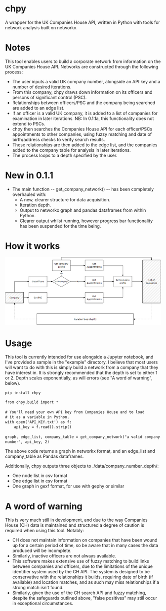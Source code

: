 # chpy
A wrapper for the UK Companies House API, written in Python with tools for network analysis built on networkx.

# Notes
This tool enables users to build a corporate network from information on the UK Companies House API.
Networks are constructed through the following process:
- The user inputs a valid UK company number, alongside an API key and a number of desired iterations.
- From this company, chpy draws down information on its officers and persons of significant control (PSC).
- Relationships between officers/PSC and the company being searched are added to an edge list.
- If an officer is a valid UK company, it is added to a list of companies for examination in later iterations. NB: In 0.1.1a, this functionality does not extend to PSCs.
- chpy then searches the Companies House API for each officer/PSCs appointments to other companies, using fuzzy matching and date of birth/address checks to verify search results.
- These relationships are then added to the edge list, and the companies added to the company table for analysis in later iterations.
- The process loops to a depth specified by the user.

# New in 0.1.1
- The main function -- get_company_network() -- has been completely overhauled with:
  - A new, clearer structure for data acquisition.
  - Iteration depth.
  - Output to networkx graph and pandas dataframes from within Python.
  - Clearer output whilst running, however progress bar functionality has been suspended for the time being.

# How it works
  ![alt text](https://raw.githubusercontent.com/specialprocedures/chpy/master/images/chpy_0_1_1a.gif)

# Usage
This tool is currently intended for use alongside a Jupyter notebook, and I've provided a sample in the "example" directory.
I believe that most users will want to do with this is simply build a network from a company that they have interest in.
It is strongly recommended that the depth is set to either 1 or 2. Depth scales exponentially, as will errors (see "A word of warning", below).


```
pip install chpy
```

```
from chpy.build import *

# You'll need your own API key from Companies House and to load
# it as a variable in Python.
with open('API_KEY.txt') as f:
    api_key = f.read().strip()

graph, edge_list, company_table = get_company_network("a valid company number", api_key, 2)
```

The above code returns a graph in networkx format, and an edge_list and company_table as Pandas dataframes.

Additionally, chpy outputs three objects to ./data/company_number_depth/:
- One node list in csv format
- One edge list in csv format
- One graph in gexf format, for use with gephy or similar

# A word of warning
This is very much still in development, and due to the way Companies House (CH) data is maintained and structured a degree of caution is required when using this tool. Notably:
- CH does not maintain information on companies that have been wound up for a certain period of time, so be aware that in many cases the data produced will be incomplete.
- Similarly, inactive officers are not always available.
- This software makes extensive use of fuzzy matching to build links between companies and officers, due to the limitations of the unique identifier system used by the CH API. The system is designed to be conservative with the relationships it builds, requiring date of birth (if available) and location matches, and as such may miss relationships if a strong match isn't found.
- Similarly, given the use of the CH search API and fuzzy matching, despite the safeguards outlined above, "false positives" may still occur in exceptional circumstances.
